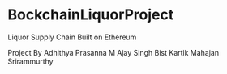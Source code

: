 # BockchainLiquorProject
Liquor Supply Chain Built on Ethereum 

Project By 
Adhithya Prasanna M
Ajay Singh Bist
Kartik Mahajan
Srirammurthy
